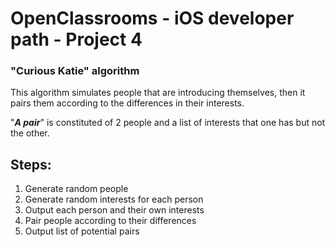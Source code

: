#  OpenClassrooms - iOS developer path - Project 4

### **"Curious Katie" algorithm**

This algorithm simulates people that are introducing themselves, then it pairs them according to the differences in their interests.

"*__A pair__*" is constituted of 2 people and a list of interests that one has but not the other.

## Steps:
1. Generate random people
2. Generate random interests for each person
3. Output each person and their own interests
4. Pair people according to their differences
5. Output list of potential pairs
